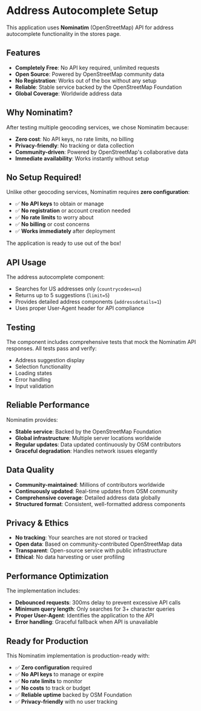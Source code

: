 # Address Autocomplete Setup

This application uses **Nominatim** (OpenStreetMap) API for address autocomplete functionality in the stores page.

## Features

- **Completely Free**: No API key required, unlimited requests
- **Open Source**: Powered by OpenStreetMap community data
- **No Registration**: Works out of the box without any setup
- **Reliable**: Stable service backed by the OpenStreetMap Foundation
- **Global Coverage**: Worldwide address data

## Why Nominatim?

After testing multiple geocoding services, we chose Nominatim because:
- **Zero cost**: No API keys, no rate limits, no billing
- **Privacy-friendly**: No tracking or data collection
- **Community-driven**: Powered by OpenStreetMap's collaborative data
- **Immediate availability**: Works instantly without setup

## No Setup Required!

Unlike other geocoding services, Nominatim requires **zero configuration**:

- ✅ **No API keys** to obtain or manage
- ✅ **No registration** or account creation needed
- ✅ **No rate limits** to worry about
- ✅ **No billing** or cost concerns
- ✅ **Works immediately** after deployment

The application is ready to use out of the box!

## API Usage

The address autocomplete component:
- Searches for US addresses only (`countrycodes=us`)
- Returns up to 5 suggestions (`limit=5`)
- Provides detailed address components (`addressdetails=1`)
- Uses proper User-Agent header for API compliance

## Testing

The component includes comprehensive tests that mock the Nominatim API responses. All tests pass and verify:
- Address suggestion display
- Selection functionality
- Loading states
- Error handling
- Input validation

## Reliable Performance

Nominatim provides:
- **Stable service**: Backed by the OpenStreetMap Foundation
- **Global infrastructure**: Multiple server locations worldwide
- **Regular updates**: Data updated continuously by OSM contributors
- **Graceful degradation**: Handles network issues elegantly

## Data Quality

- **Community-maintained**: Millions of contributors worldwide
- **Continuously updated**: Real-time updates from OSM community
- **Comprehensive coverage**: Detailed address data globally
- **Structured format**: Consistent, well-formatted address components

## Privacy & Ethics

- **No tracking**: Your searches are not stored or tracked
- **Open data**: Based on community-contributed OpenStreetMap data
- **Transparent**: Open-source service with public infrastructure
- **Ethical**: No data harvesting or user profiling

## Performance Optimization

The implementation includes:
- **Debounced requests**: 300ms delay to prevent excessive API calls
- **Minimum query length**: Only searches for 3+ character queries
- **Proper User-Agent**: Identifies the application to the API
- **Error handling**: Graceful fallback when API is unavailable

## Ready for Production

This Nominatim implementation is production-ready with:
- ✅ **Zero configuration** required
- ✅ **No API keys** to manage or expire
- ✅ **No rate limits** to monitor
- ✅ **No costs** to track or budget
- ✅ **Reliable uptime** backed by OSM Foundation
- ✅ **Privacy-friendly** with no user tracking 